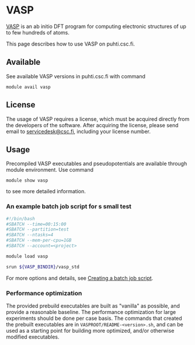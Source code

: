 # VASP

[VASP](https://www.vasp.at/) is an ab initio DFT program for computing
electronic structures of up to few hundreds of atoms.

This page describes how to use VASP on puhti.csc.fi.


## Available

See available VASP versions in puhti.csc.fi with command

```console
module avail vasp
```


## License

The usage of VASP requires a license, which must be acquired directly
from the developers of the software. After acquiring the license,
please send email to [servicedesk@csc.fi](mailto:servicedesk@csc.fi),
including your license number.


## Usage

Precompiled VASP executables and pseudopotentials are available
through module environment. Use command

```console
module show vasp
```

to see more detailed information.

### An example batch job script for s small test

```bash
#!/bin/bash
#SBATCH --time=00:15:00
#SBATCH --partition=test
#SBATCH --ntasks=4
#SBATCH --mem-per-cpu=1GB
#SBATCH --account=<project>

module load vasp

srun ${VASP_BINDIR}/vasp_std
```

For more options and details, see [Creating a batch job
script](https://docs.csc.fi/#computing/running/creating-job-scripts/).

### Performance optimization

The provided prebuild executables are built as "vanilla" as possible,
and provide a reasonable baseline. The performance optimization for
large experiments should be done per case basis. The commands that
created the prebuilt executables are in
`VASPROOT/README-<version>.sh`, and can be used as a starting point
for building more optimized, and/or otherwise modified executables.